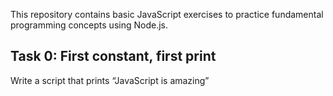 This repository contains basic JavaScript exercises to practice fundamental programming concepts using Node.js.

## Task 0: First constant, first print

Write a script that prints “JavaScript is amazing”
